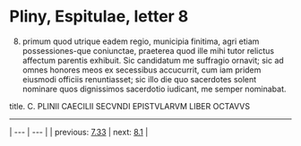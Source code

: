 # Pliny, Espitulae, letter 8

8. primum quod utrique eadem regio, municipia finitima, agri etiam possessiones-que coniunctae, praeterea quod ille mihi tutor relictus affectum parentis exhibuit. Sic candidatum me suffragio ornavit; sic ad omnes honores meos ex secessibus accucurrit, cum iam pridem eiusmodi officiis renuntiasset; sic illo die quo sacerdotes solent nominare quos dignissimos sacerdotio iudicant, me semper nominabat.



title. C. PLINII CAECILII SECVNDI EPISTVLARVM LIBER OCTAVVS



---

| --- | --- |
| previous: [7.33](../7.33/) | next: [8.1](../8.1/) |